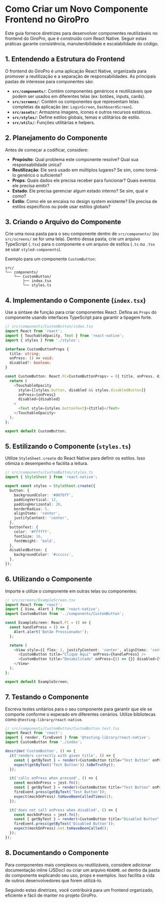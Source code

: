 # Como Criar um Novo Componente Frontend no GiroPro

Este guia fornece diretrizes para desenvolver componentes reutilizáveis no frontend do GiroPro, que é construído com React Native. Seguir estas práticas garante consistência, manutenibilidade e escalabilidade do código.

## 1. Entendendo a Estrutura do Frontend

O frontend do GiroPro é uma aplicação React Native, organizada para promover a reutilização e a separação de responsabilidades. As principais pastas de interesse para componentes são:

*   **`src/components/`**: Contém componentes genéricos e reutilizáveis que podem ser usados em diferentes telas (ex: botões, inputs, cards).
*   **`src/screens/`**: Contém os componentes que representam telas completas da aplicação (ex: `LoginScreen`, `DashboardScreen`).
*   **`src/assets/`**: Armazena imagens, ícones e outros recursos estáticos.
*   **`src/styles/`**: Define estilos globais, temas e utilitários de estilo.
*   **`src/utils/`**: Funções utilitárias e helpers.

## 2. Planejamento do Componente

Antes de começar a codificar, considere:

*   **Propósito**: Qual problema este componente resolve? Qual sua responsabilidade única?
*   **Reutilização**: Ele será usado em múltiplos lugares? Se sim, como torná-lo genérico o suficiente?
*   **Props**: Quais dados ele precisa receber para funcionar? Quais eventos ele precisa emitir?
*   **Estado**: Ele precisa gerenciar algum estado interno? Se sim, qual e como?
*   **Estilo**: Como ele se encaixa no design system existente? Ele precisa de estilos específicos ou pode usar estilos globais?

## 3. Criando o Arquivo do Componente

Crie uma nova pasta para o seu componente dentro de `src/components/` (ou `src/screens/` se for uma tela). Dentro dessa pasta, crie um arquivo TypeScript (`.tsx`) para o componente e um arquivo de estilos (`.ts` ou `.tsx` se usar `styled-components`).

Exemplo para um componente `CustomButton`:

```
src/
└── components/
    └── CustomButton/
        ├── index.tsx
        └── styles.ts
```

## 4. Implementando o Componente (`index.tsx`)

Use a sintaxe de função para criar componentes React. Defina as `Props` do componente usando interfaces TypeScript para garantir a tipagem forte.

```typescript
// src/components/CustomButton/index.tsx
import React from 'react';
import { TouchableOpacity, Text } from 'react-native';
import { styles } from './styles';

interface CustomButtonProps {
  title: string;
  onPress: () => void;
  disabled?: boolean;
}

const CustomButton: React.FC<CustomButtonProps> = ({ title, onPress, disabled = false }) => {
  return (
    <TouchableOpacity
      style={[styles.button, disabled && styles.disabledButton]}
      onPress={onPress}
      disabled={disabled}
    >
      <Text style={styles.buttonText}>{title}</Text>
    </TouchableOpacity>
  );
};

export default CustomButton;
```

## 5. Estilizando o Componente (`styles.ts`)

Utilize `StyleSheet.create` do React Native para definir os estilos. Isso otimiza o desempenho e facilita a leitura.

```typescript
// src/components/CustomButton/styles.ts
import { StyleSheet } from 'react-native';

export const styles = StyleSheet.create({
  button: {
    backgroundColor: '#007bff',
    paddingVertical: 12,
    paddingHorizontal: 20,
    borderRadius: 5,
    alignItems: 'center',
    justifyContent: 'center',
  },
  buttonText: {
    color: '#ffffff',
    fontSize: 16,
    fontWeight: 'bold',
  },
  disabledButton: {
    backgroundColor: '#cccccc',
  },
});
```

## 6. Utilizando o Componente

Importe e utilize o componente em outras telas ou componentes:

```typescript
// src/screens/ExampleScreen.tsx
import React from 'react';
import { View, Alert } from 'react-native';
import CustomButton from '../components/CustomButton';

const ExampleScreen: React.FC = () => {
  const handlePress = () => {
    Alert.alert('Botão Pressionado!');
  };

  return (
    <View style={{ flex: 1, justifyContent: 'center', alignItems: 'center' }}>
      <CustomButton title="Clique Aqui" onPress={handlePress} />
      <CustomButton title="Desabilitado" onPress={() => {}} disabled={true} />
    </View>
  );
};

export default ExampleScreen;
```

## 7. Testando o Componente

Escreva testes unitários para o seu componente para garantir que ele se comporte conforme o esperado em diferentes cenários. Utilize bibliotecas como `@testing-library/react-native`.

```typescript
// src/components/CustomButton/CustomButton.test.tsx
import React from 'react';
import { render, fireEvent } from '@testing-library/react-native';
import CustomButton from './index';

describe('CustomButton', () => {
  it('renders correctly with given title', () => {
    const { getByText } = render(<CustomButton title="Test Button" onPress={() => {}} />);
    expect(getByText('Test Button')).toBeTruthy();
  });

  it('calls onPress when pressed', () => {
    const mockOnPress = jest.fn();
    const { getByText } = render(<CustomButton title="Test Button" onPress={mockOnPress} />);
    fireEvent.press(getByText('Test Button'));
    expect(mockOnPress).toHaveBeenCalledTimes(1);
  });

  it('does not call onPress when disabled', () => {
    const mockOnPress = jest.fn();
    const { getByText } = render(<CustomButton title="Disabled Button" onPress={mockOnPress} disabled />);
    fireEvent.press(getByText('Disabled Button'));
    expect(mockOnPress).not.toHaveBeenCalled();
  });
});
```

## 8. Documentando o Componente

Para componentes mais complexos ou reutilizáveis, considere adicionar documentação inline (JSDoc) ou criar um arquivo `README.md` dentro da pasta do componente explicando seu uso, props e exemplos. Isso facilita a vida de outros desenvolvedores que forem utilizá-lo.

Seguindo estas diretrizes, você contribuirá para um frontend organizado, eficiente e fácil de manter no projeto GiroPro.

